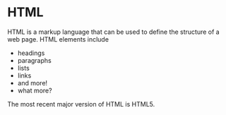 # HTML

HTML is a markup language that can be used to define the structure of a web page. HTML elements include

* headings
* paragraphs
* lists
* links
* and more!
* what more?

The most recent major version of HTML is HTML5.